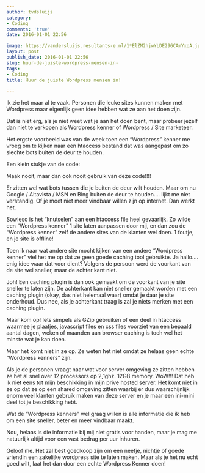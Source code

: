 ```yaml
---
author: tvdsluijs
category:
- Coding
comments: 'true'
date: 2016-01-01 22:56

image: https://vandersluijs.resultants-e.nl/1*ElZM2hjwYLDE29GCAmYxoA.jpeg
layout: post
publish_date: 2016-01-01 22:56
slug: huur-de-juiste-wordpress-mensen-in-
tags:
- Coding
title: Huur de juiste Wordpress mensen in!

---
```

Ik zie het maar al te vaak. Personen die leuke sites kunnen maken met
Wordpress maar eigenlijk geen idee hebben wat ze aan het doen zijn.

Dat is niet erg, als je niet weet wat je aan het doen bent, maar probeer
jezelf dan niet te verkopen als Wordpress kenner of Wordpress / Site
marketeer.
<!--more-->
Het ergste voorbeeld was van de week toen een “Wordpress” kenner me vroeg om
te kijken naar een htaccess bestand dat was aangepast om zo slechte bots
buiten de deur te houden.

Een klein stukje van de code:

Maak nooit, maar dan ook nooit gebruik van deze code!!!!

Er zitten wel wat bots tussen die je buiten de deur wilt houden. Maar om nu
Google / Altavista / MSN en Bing buiten de deur te houden…. lijkt me niet
verstandig. Of je moet niet meer vindbaar willen zijn op internet. Dan werkt
het.

Sowieso is het “knutselen” aan een htaccess file heel gevaarlijk. Zo wilde een
“Wordpress kenner” 1 site laten aanpassen door mij, en dan zou de “Wordpress
kenner” zelf de andere sites van de klanten wel doen. 1 foutje, en je site is
offline!

Toen ik naar wat andere site mocht kijken van een andere “Wordpress kenner”
viel het me op dat ze geen goede caching tool gebruikte. Ja hallo…. enig idee
waar dat voor dient? Volgens de persoon werd de voorkant van de site wel
sneller, maar de achter kant niet.

Joh! Een caching plugin is dan ook gemaakt om de voorkant van je site sneller
te laten zijn. De achterkant kan niet sneller gemaakt worden met een caching
plugin (okay, das niet helemaal waar) omdat je daar je site onderhoud. Dus
nee, als je achterkant traag is zal je niets merken met een caching plugin.

Maar kom op! Iets simpels als GZip gebruiken of een deel in htaccess waarmee
je plaatjes, javascript files en css files voorziet van een bepaald aantal
dagen, weken of maanden aan browser caching is toch wel het minste wat je kan
doen.

Maar het komt niet in ze op. Ze weten het niet omdat ze helaas geen echte
“Wordpress kenners” zijn.

Als je de personen vraagt naar wat voor server omgeving ze zitten hebben ze
het al snel over 12 processors op 2,1ghz. 12GB memory. WoW!!! Dat heb ik niet
eens tot mijn beschikking in mijn prive hosted server. Het komt niet in ze op
dat ze op een shared omgeving zitten waarbij er dus waarschijnlijk enorm veel
klanten gebruik maken van deze server en je maar een ini-mini deel tot je
beschikking hebt.

Wat de “Wordpress kenners” wel graag willen is alle informatie die ik heb om
een site sneller, beter en meer vindbaar maakt.

Nou, helaas is die informatie bij mij niet gratis voor handen, maar je mag me
natuurlijk altijd voor een vast bedrag per uur inhuren.

Geloof me. Het zal best goedkoop zijn om een neefje, nichtje of goede vriendin
een zakelijke wordpress site te laten maken. Maar als je het nu echt goed
wilt, laat het dan door een echte Wordpress Kenner doen!

